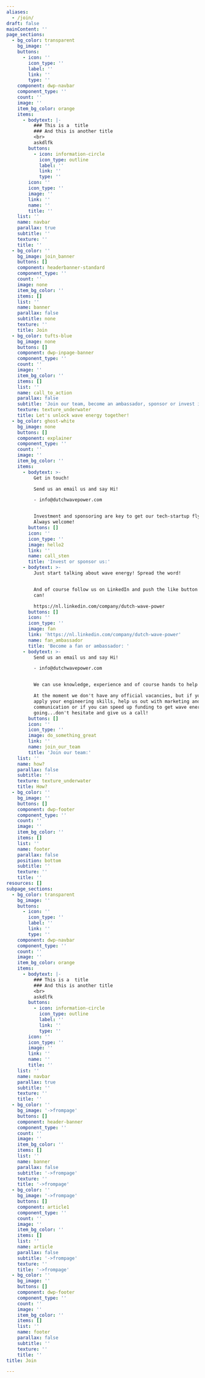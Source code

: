 ```yaml
---
aliases:
  - /join/
draft: false
mainContent: ''
page_sections:
  - bg_color: transparent
    bg_image: ''
    buttons:
      - icon: ''
        icon_type: ''
        label: ''
        link: ''
        type: ''
    component: dwp-navbar
    component_type: ''
    count: ''
    image: ''
    item_bg_color: orange
    items:
      - bodytext: |-
          ### This is a  title
          ### And this is another title
          <br>
          askdlfk
        buttons:
          - icon: information-circle
            icon_type: outline
            label: ''
            link: ''
            type: ''
        icon: ''
        icon_type: ''
        image: ''
        link: ''
        name: ''
        title: ''
    list: ''
    name: navbar
    parallax: true
    subtitle: ''
    texture: ''
    title: ''
  - bg_color: ''
    bg_image: join_banner
    buttons: []
    component: headerbanner-standard
    component_type: ''
    count: ''
    image: none
    item_bg_color: ''
    items: []
    list: ''
    name: banner
    parallax: false
    subtitle: none
    texture: ''
    title: Join
  - bg_color: tufts-blue
    bg_image: none
    buttons: []
    component: dwp-inpage-banner
    component_type: ''
    count: ''
    image: ''
    item_bg_color: ''
    items: []
    list: ''
    name: call_to_action
    parallax: false
    subtitle: 'Join our team, become an ambassador, sponsor or invest in us!'
    texture: texture_underwater
    title: Let's unlock wave energy together!
  - bg_color: ghost-white
    bg_image: none
    buttons: []
    component: explainer
    component_type: ''
    count: ''
    image: ''
    item_bg_color: ''
    items:
      - bodytext: >-
          Get in touch!

          Send us an email us and say Hi!

          - info@dutchwavepower.com


          Investment and sponsoring are key to get our tech-startup flying!
          Always welcome!
        buttons: []
        icon: ''
        icon_type: ''
        image: hello2
        link: ''
        name: call_sten
        title: 'Invest or sponsor us:'
      - bodytext: >-
          Just start talking about wave energy! Spread the word!


          And of course follow us on LinkedIn and push the like button if you
          can!

          https://nl.linkedin.com/company/dutch-wave-power
        buttons: []
        icon: ''
        icon_type: ''
        image: fan
        link: 'https://nl.linkedin.com/company/dutch-wave-power'
        name: fan_ambassador
        title: 'Become a fan or ambassador: '
      - bodytext: >-
          Send us an email us and say Hi!

          - info@dutchwavepower.com


          We can use knowledge, experience and of course hands to help us out.

          At the moment we don't have any official vacancies, but if you like to
          apply your engineering skills, help us out with marketing and
          communication or if you can speed up funding to get wave energy
          going...don't hesitate and give us a call!
        buttons: []
        icon: ''
        icon_type: ''
        image: do_something_great
        link: ''
        name: join_our_team
        title: 'Join our team:'
    list: ''
    name: how?
    parallax: false
    subtitle: ''
    texture: texture_underwater
    title: How?
  - bg_color: ''
    bg_image: ''
    buttons: []
    component: dwp-footer
    component_type: ''
    count: ''
    image: ''
    item_bg_color: ''
    items: []
    list: ''
    name: footer
    parallax: false
    position: bottom
    subtitle: ''
    texture: ''
    title: ''
resources: []
subpage_sections:
  - bg_color: transparent
    bg_image: ''
    buttons:
      - icon: ''
        icon_type: ''
        label: ''
        link: ''
        type: ''
    component: dwp-navbar
    component_type: ''
    count: ''
    image: ''
    item_bg_color: orange
    items:
      - bodytext: |-
          ### This is a  title
          ### And this is another title
          <br>
          askdlfk
        buttons:
          - icon: information-circle
            icon_type: outline
            label: ''
            link: ''
            type: ''
        icon: ''
        icon_type: ''
        image: ''
        link: ''
        name: ''
        title: ''
    list: ''
    name: navbar
    parallax: true
    subtitle: ''
    texture: ''
    title: ''
  - bg_color: ''
    bg_image: '->frompage'
    buttons: []
    component: header-banner
    component_type: ''
    count: ''
    image: ''
    item_bg_color: ''
    items: []
    list: ''
    name: banner
    parallax: false
    subtitle: '->frompage'
    texture: ''
    title: '->frompage'
  - bg_color: ''
    bg_image: '->frompage'
    buttons: []
    component: article1
    component_type: ''
    count: ''
    image: ''
    item_bg_color: ''
    items: []
    list: ''
    name: article
    parallax: false
    subtitle: '->frompage'
    texture: ''
    title: '->frompage'
  - bg_color: ''
    bg_image: ''
    buttons: []
    component: dwp-footer
    component_type: ''
    count: ''
    image: ''
    item_bg_color: ''
    items: []
    list: ''
    name: footer
    parallax: false
    subtitle: ''
    texture: ''
    title: ''
title: Join

---
```

